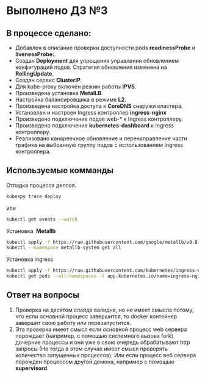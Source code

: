 # Выполнено ДЗ №3

## В процессе сделано:

- Добавлен в описание проверки доступности pods **readinessProbe** и **livenessProbe:**.
- Создан **Deployment** для упрощения управления обновлением конфигураций подов. Стратегия обновления изменена на **RollingUpdate**.  
- Создан сервис **ClusterIP**.
- Для kube-proxy включен режим работы **IPVS**.
- Произведена установка **MetalLB**.
- Настройка балансировщика в режиме **L2**.
- Произведена настройка доступа к **CoreDNS** снаружи кластера.
- Установлен и настроен Ingress контроллер **ingress-nginx**
- Произведено подключение подов web-* к Ingress контроллеру.
- Произведено подключение **kubernetes-dashboard** к Ingress контроллеру.
- Реализовано канареечное обновление и перенаправление части трафика на выбранную группу подов с использованием Ingress контроллера.

## Используемые комманды

Отладка процесса деплоя.

```bash
kubespy trace deploy
```

или

```bash
kubectl get events --watch
```

Установка  **Metallb**

```bash
kubectl apply -f https://raw.githubusercontent.com/google/metallb/v0.8.0/manifests/metallb.yaml
kubectl --namespace metallb-system get all
```

Установка ingress

```bash
kubectl apply -f https://raw.githubusercontent.com/kubernetes/ingress-nginx/master/deploy/static/mandatory.yaml
kubectl get pods --all-namespaces -l app.kubernetes.io/name=ingress-nginx --watch
```

## Ответ на вопросы

1. Проверка на десятом слайде валидна, но не имеет смысла потому, что если основной процесс завершится, то docker контейнер завершит свою работу или перезапустится.
2. Эта проверка имеет смысл если основной процесс web сервера порождает (например, с помощью системного вызова fork) дочерние процессы и они уже в свою очередь обрабатывают http запросы (Но тогда в этом случае имеет смысл проверять количество запущенных процессов). Или если процесс веб сервера порожден процессом другой демона, например с помощью **supervisord**.
